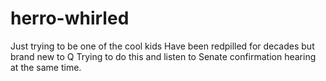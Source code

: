 # herro-whirled
Just trying to be one of the cool kids
Have been redpilled for decades but brand new to Q
Trying to do this and listen to Senate confirmation hearing at the same time.
